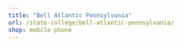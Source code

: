 ```yaml
---
title: "Bell Atlantic Pennsylvania"
url: /state-college/bell-atlantic-pennsylvania/
shop: mobile phone
---
```

